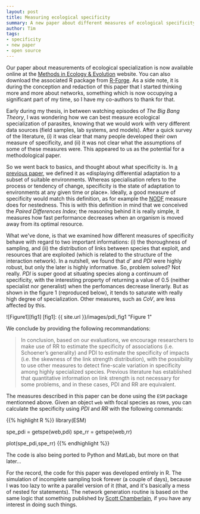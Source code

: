 ```yaml
---
layout: post
title: Measuring ecological specificity
summary: A new paper about different measures of ecological specificity, with a R package to perform them.
author: Tim
tags:
- specificity
- new paper
- open source
---
```


Our paper about measurements of ecological specialization is now available online at the [Methods in Ecology & Evolution](http://onlinelibrary.wiley.com/doi/10.1111/j.2041-210X.2011.00174.x/abstract) website. You can also download the associated R package from [R-Forge](https://r-forge.r-project.org/projects/esm/). As a side note, it is during the conception and redaction of this paper that I started thinking more and more about networks, something which is now occupying a significant part of my time, so I have my co-authors to thank for that.

Early during my thesis, in between watching episodes of *The Big Bang Theory*, I was wondering how we can best measure ecological specialization of parasites, knowing that we would work with very different data sources (field samples, lab systems, and models). After a quick survey of the literature, (i) it was clear that many people developed their own measure of specificity, and (ii) it was not clear what the assumptions of some of these measures were. This appeared to us as the potential for a methodological paper.

So we went back to basics, and thought about what specificity is.  In [a previous paper](http://www.ncbi.nlm.nih.gov/pubmed/21699641), we defined it as «displaying differential adaptation to a subset of suitable environments. Whereas specialisation refers to the process or tendency of change, specificity is the state of adaptation to environments at any given time or place». Ideally, a good measure of specificity would match this definition, as for example the [NODF](http://onlinelibrary.wiley.com/doi/10.1111/j.0030-1299.2008.16644.x/full) measure does for nestedness. This is with this definition in mind that we conceived the *Paired Differences Index*; the reasoning behind it is really simple, it measures how fast performance decreases when an organism is moved away from its optimal resource.

What we've done, is that we examined how different measures of specificity behave with regard to two important informations: (i) the thoroughness of sampling, and (ii) the distribution of links between species that exploit, and resources that are exploited (which is related to the structure of the interaction network). In a nutshell, we found that *d'* and *PDI* were highly robust, but only the later is highly informative. So, problem solved? Not really. *PDI* is super good at situating species along a continuum of specificity, with the interesting property of returning a value of 0.5 (neither specialist nor generalist) when the perfomances decrease linerarly. But as shown in the figure 1 (reproduced below), it tends to saturate with really high degree of specialization. Other measures, such as *CoV*, are less affected by this.

![Figure1][fig1]
[fig1]: {{ site.url }}/images/pdi_fig1  "Figure 1"

We conclude by providing the following recommandations:

> In conclusion, based on our evaluations, we encourage researchers to make use of RR to estimate the specificity of associations (i.e. Schoener’s generality) and PDI to estimate the specificity of impacts (i.e. the skewness of the link strength distribution), with the possibility to use other measures to detect fine-scale variation in specificity among highly specialized species. Previous literature has established that quantitative information on link strength is not necessary for some problems, and in these cases, PDI and RR are equivalent.

The measures described in this paper can be done using the `ESM` package mentionned above. Given an object `web` with focal species as rows, you can calculate the specificity using *PDI* and *RR* with the following commands:

{{% highlight R %}}
library(ESM)

spe_pdi = getspe(web,pdi)
spe_rr = getspe(web,rr)

plot(spe_pdi,spe_rr)
{{% endhighlight %}}

The code is also being ported to Python and MatLab, but more on that later...

For the record, the code for this paper was developed entirely in R. The simulation of incomplete sampling took forever (a couple of days), because I was too lazy to write a parallel version of it (that, and it's basically a mess of nested for statements). The network generation routine is based on the same logic that something published by [Scott Chamberlain](http://r-ecology.blogspot.com/2011/01/ecological-networks-from-abundance.html), if you have any interest in doing such things.